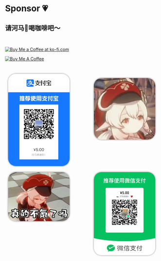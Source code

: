 # Sponsor 💗

## 请河马🦛喝咖啡吧～

<br>

<a href='https://ko-fi.com/O5O7NJH1T' target='_blank'><img height='36' style='border:0px;height:36px;' src='https://storage.ko-fi.com/cdn/kofi1.png?v=3' border='0' alt='Buy Me a Coffee at ko-fi.com' /></a>

<a href="https://www.buymeacoffee.com/hippo0x0" target="_blank"><img src="https://cdn.buymeacoffee.com/buttons/v2/default-yellow.png" alt="Buy Me A Coffee" style="height: 60px !important;width: 217px !important;" ></a>

<br>

<div style="width: 100%; overflow: hidden;">
<img src="./images/sponsor_zhifubao.png" style="width: 40%; float:left; margin:10px; box-shadow: 0px 0px 5px gray; border-radius: 25px;"></img>

<img src="./images/keli.gif" style="width: 40%; float:right; margin:10px; box-shadow: 0px 0px 5px gray; border-radius: 25px;"></img>



</div>

<div style="width: 100%; overflow: hidden;">
<img src="./images/keli2.gif" style="width: 40%; float:left; margin:10px; box-shadow: 0px 0px 5px gray; border-radius: 25px;"></img>
<img src="./images/sponsor_wexin.png" style="width: 40%; float:right; margin:10px; box-shadow: 0px 0px 5px gray; border-radius: 25px;"></img>
</div>
